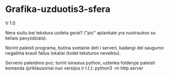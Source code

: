 # Grafika-uzduotis3-sfera

V 1.0

Nera siuliu bei tekstura uzdeta gerai? ("pic" aplankale yra nuotraukos su keliais pavyzdziais).

Norint paleisti programa, butina svetaine deti i serveri, kadangi del saugumo negalima krauti failus lokaliai (todel teksturos neveiktu).

Serverio paleidimo pvz: turint isirasius python, uztenka folderyje paleisti komanda (priklausomai nuo versijos ir t.t.): python3 -m http.server
